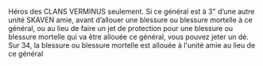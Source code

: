 Héros des CLANS VERMINUS seulement. Si ce
général est à 3" d’une autre unité SKAVEN amie,
avant d’allouer une blessure ou blessure mortelle
à ce général, ou au lieu de faire un jet de protection
pour une blessure ou blessure mortelle qui va être
allouée ce général, vous pouvez jeter un dé. Sur 34,
la blessure ou blessure mortelle est allouée à l'unité
amie au lieu de ce général
